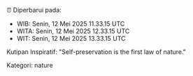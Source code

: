 ⏰ Diperbarui pada:
- WIB: Senin, 12 Mei 2025 11.33.15 UTC
- WITA: Senin, 12 Mei 2025 12.33.15 UTC
- WIT: Senin, 12 Mei 2025 13.33.15 UTC

Kutipan Inspiratif:
"Self-preservation is the first law of nature."


Kategori: nature

